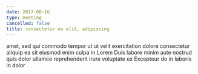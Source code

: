 ```yaml
---
date: 2017-08-16
type: meeting
cancelled: false
title: consectetur eu elit, adipiscing
---
```

amet, sed qui commodo tempor ut ut velit exercitation dolore consectetur aliquip ea sit eiusmod enim culpa in Lorem Duis labore minim aute nostrud quis dolor ullamco reprehenderit irure voluptate ex Excepteur do in laboris in dolor